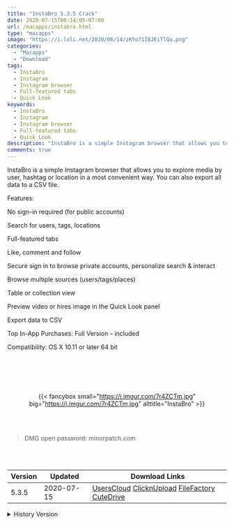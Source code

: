 ```yaml
---
title: "InstaBro 5.3.5 Crack"
date: 2020-07-15T00:14:05-07:00
url: /macapps/instabro.html
type: "macapps"
image: "https://i.loli.net/2020/06/14/zKYo71I8JEiTlQa.png"
categories:
  - "Macapps"
  - "Download"
tags:
  - InstaBro
  - Instagram
  - Instagram browser
  - Full-featured tabs
  - Quick Look
keywords:
  - InstaBro
  - Instagram
  - Instagram browser
  - Full-featured tabs
  - Quick Look
description: "InstaBro is a simple Instagram browser that allows you to explore media by user, hashtag or location in a most convenient way"
comments: true
---
```


InstaBro is a simple Instagram browser that allows you to explore media by user, hashtag or location in a most convenient way. You can also export all data to a CSV file.

Features:

No sign-in required (for public accounts)

Search for users, tags, locations

Full-featured tabs

Like, comment and follow

Secure sign in to browse private accounts, personalize search & interact

Browse multiple sources (users/tags/places)

Table or collection view

Preview video or hires image in the Quick Look panel

Export data to CSV

Top In-App Purchases: Full Version – included

Compatibility: OS X 10.11 or later 64 bit

<br/>
<br/>
<script async src="https://pagead2.googlesyndication.com/pagead/js/adsbygoogle.js"></script>
<ins class="adsbygoogle"
     style="display:block; text-align:center;"
     data-ad-layout="in-article"
     data-ad-format="fluid"
     data-ad-client="ca-pub-8746275014476192"
     data-ad-slot="5144997159"></ins>
<script>
     (adsbygoogle = window.adsbygoogle || []).push({});
</script>
<br/>
<br/>


<center>

{{< fancybox small="https://i.imgur.com/7r4ZCTm.jpg" big="https://i.imgur.com/7r4ZCTm.jpg" alttitle="InstaBro" >}}

</center>

<br/>
<br/>


> DMG open password: minorpatch.com

<br/>

<br/>
<div id="history_version" class="history_version">

| Version | Updated | Download Links |
| ---- | ---- | ---- |
| 5.3.5 | 2020-07-15 | [UsersCloud](https://ouo.io/39wuw5)   [ClicknUpload](https://ouo.io/FHE8AU)   [FileFactory](https://ouo.io/T9VPLs)   [CuteDrive](https://ouo.io/lYyTf8) |
<details>
<summary>History Version</summary>

| Version | Updated | Download Links |
| ---- | ---- | ---- |
| 5.3.4 | 2020-06-15 | [UsersCloud](https://ouo.io/G5MV4)   [ClicknUpload](https://ouo.io/BB6ec2)   [FileFactory](https://ouo.io/6O79v3)   [CuteDrive](https://ouo.io/TxUFvQ0) |
| 5.3.3 | 2020-06-14 | [UsersCloud](https://ouo.io/yVJVZT)   [ClicknUpload](https://ouo.io/9dqeJJ)   [FileFactory](https://ouo.io/QqY0ZK)   [CuteDrive](https://ouo.io/5kCsu6) |
</details>

</div>
